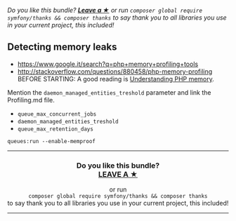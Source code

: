 *Do you like this bundle? [**Leave a &#9733;**](#js-repo-pjax-container) or run `composer global require symfony/thanks && composer thanks` to say thank you to all libraries you use in your current project, this included!*

## Detecting memory leaks

- https://www.google.it/search?q=php+memory+profiling+tools
- http://stackoverflow.com/questions/880458/php-memory-profiling
BEFORE STARTING: A good reading is [Understanding PHP memory](http://www.slideshare.net/jpauli/understanding-php-memory/).

Mention the `daemon_managed_entities_treshold` parameter and link the Profiling.md file.

- `queue_max_concurrent_jobs`
- `daemon_managed_entities_treshold`
- `queue_max_retention_days`

`queues:run --enable-memproof`

<hr />
<h3 align="center">
    <b>Do you like this bundle?</b><br />
    <b><a href="#js-repo-pjax-container">LEAVE A &#9733;</a></b>
</h3>
<p align="center">
    or run<br />
    <code>composer global require symfony/thanks && composer thanks</code><br />
    to say thank you to all libraries you use in your current project, this included!
</p>
<hr />
